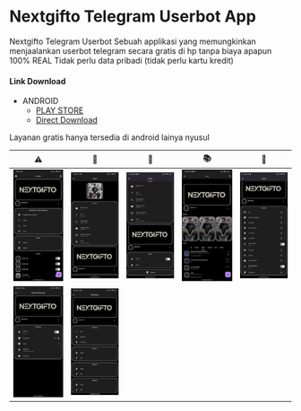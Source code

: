 # Nextgifto Telegram Userbot App

Nextgifto Telegram Userbot Sebuah applikasi yang memungkinkan menjaalankan userbot telegram secara gratis di hp tanpa biaya apapun 100% REAL Tidak perlu data pribadi (tidak perlu kartu kredit)

#### Link Download

- ANDROID
  - [PLAY STORE](https://play.google.com/store/apps/details?id=global_corporation.nextgifto.nextgifto_telegram_userbot_app)
  - [Direct Download](https://github.com/archivon-apps-stores/nextgifto_telegram_userbot/releases/download/release/android-app-release.zip)

Layanan gratis hanya tersedia di android lainya nyusul


<!-- ⚠️🫠🪪📚📏😇🙏 -->
| ⚠️                      | 🫠                     | 🪪                     | 📚                     | 📏                     |
|------------------------|------------------------|------------------------|------------------------|------------------------|
| ![](screenshots/1.png) | ![](screenshots/2.png) | ![](screenshots/3.png) | ![](screenshots/4.png) | ![](screenshots/5.png) |
| ![](screenshots/6.png) | ![](screenshots/7.png) |                        |                        |                        |# nextgifto_telegram_bot
